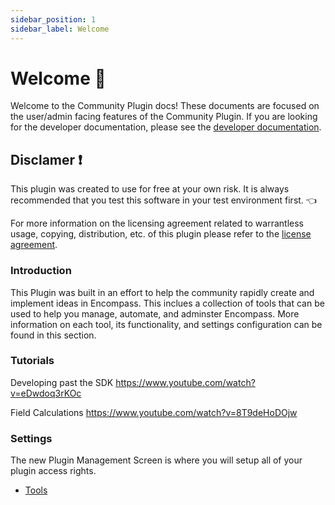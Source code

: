 ```yaml
---
sidebar_position: 1
sidebar_label: Welcome
---
```


# Welcome :open_hands:

Welcome to the Community Plugin docs! These documents are focused on the user/admin facing features of the Community Plugin. If you are looking for the developer documentation, please see the [developer documentation](/docs/development/intro).

## Disclamer :exclamation:

This plugin was created to use for free at your own risk. It is always recommended that you test this software in your test environment first. :point_left: 

For more information on the licensing agreement related to warrantless usage, copying, distribution, etc. of this plugin please refer to the [license agreement](/docs/documentation/license).

### Introduction

This Plugin was built in an effort to help the community rapidly create and implement ideas in Encompass. This inclues a collection of tools that can be used to help you manage, automate, and adminster Encompass. More information on each tool, its functionality, and settings configuration can be found in this section.

### Tutorials

Developing past the SDK https://www.youtube.com/watch?v=eDwdoq3rKOc

Field Calculations https://www.youtube.com/watch?v=8T9deHoDOjw

### Settings

The new Plugin Management Screen is where you will setup all of your plugin access rights.

* [Tools](/docs/documentation/tools)
